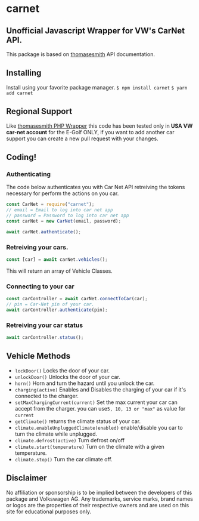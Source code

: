 # carnet

## Unofficial Javascript Wrapper for VW's CarNet API.

This package is based on [thomasesmith](https://github.com/thomasesmith/vw-car-net-api) API documentation.

## Installing

Install using your favorite package manager.
`$ npm install carnet`
`$ yarn add carnet`

## Regional Support

Like [thomasesmith PHP Wrapper](https://github.com/thomasesmith/php-vw-car-net) this code has been tested only in **USA VW car-net account** for the E-Golf ONLY, if you want to add another car support you can create a new pull request with your changes.

## Coding!

### Authenticating

The code below authenticates you with Car Net API retreiving the tokens necessary for perform the actions on you car.

```javascript
const CarNet = require("carnet");
// email = Email to log into car net app
// password = Password to log into car net app
const carNet = new CarNet(email, password);

await carNet.authenticate();
```

### Retreiving your cars.

```javascript
const [car] = await carNet.vehicles();
```

This will return an array of Vehicle Classes.

### Connecting to your car

```javascript
const carController = await carNet.connectToCar(car);
// pin = Car-Net pin of your car.
await carController.authenticate(pin);
```

### Retreiving your car status

```javascript
await carController.status();
```

## Vehicle Methods

- `lockDoor()` Locks the door of your car.
- `unlockDoor()` Unlocks the door of your car.
- `horn()` Horn and turn the hazard until you unlock the car.
- `charging(active)` Enables and Disables the charging of your car if it's connected to the charger.
- `setMaxChargingCurrent(current)` Set the max current your car can accept from the charger. you can use`5, 10, 13 or "max"` as value for `current`
- `getClimate()` returns the climate status of your car.
- `climate.enableUnpluggedClimate(enabled)` enable/disable you car to turn the climate while unplugged.
- `climate.defrost(active)` Turn defrost on/off
- `climate.start(temperature)` Turn on the climate with a given temperature.
- `climate.stop()` Turn the car climate off.

## Disclaimer

No affiliation or sponsorship is to be implied between the developers of this package and Volkswagen AG. Any trademarks, service marks, brand names or logos are the properties of their respective owners and are used on this site for educational purposes only.
